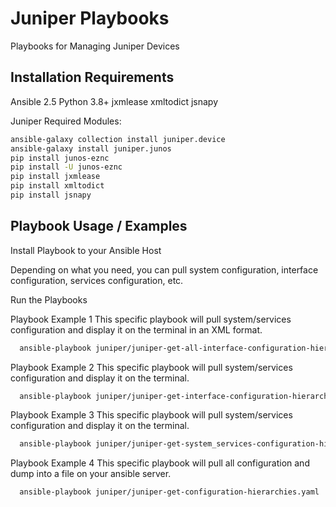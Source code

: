 
# Juniper Playbooks
Playbooks for Managing Juniper Devices
## Installation Requirements

Ansible 2.5
Python 3.8+
jxmlease
xmltodict
jsnapy

Juniper Required Modules:

```bash
ansible-galaxy collection install juniper.device
ansible-galaxy install juniper.junos
pip install junos-eznc
pip install -U junos-eznc
pip install jxmlease
pip install xmltodict
pip install jsnapy
```

## Playbook Usage / Examples

Install Playbook to your Ansible Host

Depending on what you need, you can pull system configuration, interface configuration, services configuration, etc.

Run the Playbooks

Playbook Example 1
This specific playbook will pull system/services configuration and display it on the terminal in an XML format.

```bash
  ansible-playbook juniper/juniper-get-all-interface-configuration-hierarchies.yaml
```

Playbook Example 2
This specific playbook will pull system/services configuration and display it on the terminal.

```bash
  ansible-playbook juniper/juniper-get-interface-configuration-hierarchies.yaml
```

Playbook Example 3
This specific playbook will pull system/services configuration and display it on the terminal.

```bash
  ansible-playbook juniper/juniper-get-system_services-configuration-hierarchies.yaml
```

Playbook Example 4
This specific playbook will pull all configuration and dump into a file on your ansible server.

```bash
  ansible-playbook juniper/juniper-get-configuration-hierarchies.yaml
```

